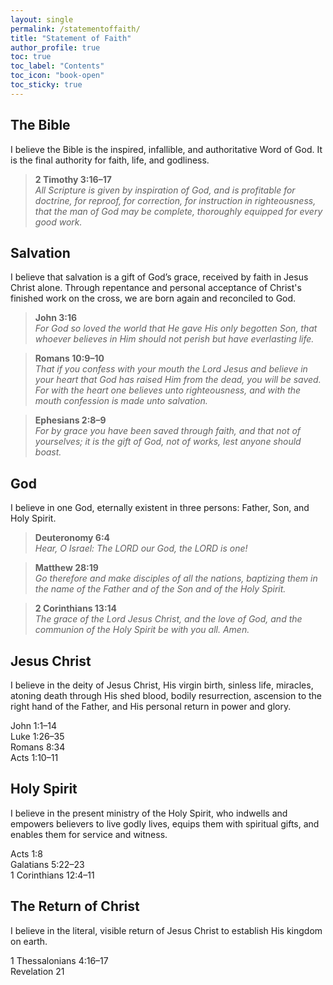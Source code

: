 ```yaml
---
layout: single
permalink: /statementoffaith/
title: "Statement of Faith"
author_profile: true
toc: true
toc_label: "Contents"
toc_icon: "book-open"
toc_sticky: true
---
```


## The Bible
I believe the Bible is the inspired, infallible, and authoritative Word of God. It is the final authority for faith, life, and godliness.

>**2 Timothy 3:16–17**\
*All Scripture is given by inspiration of God, and is profitable for doctrine, for reproof, for correction, for instruction in righteousness, that the man of God may be complete, thoroughly equipped for every good work.*

## Salvation
I believe that salvation is a gift of God’s grace, received by faith in Jesus Christ alone. Through repentance and personal acceptance of Christ's finished work on the cross, we are born again and reconciled to God.

>**John 3:16**\
*For God so loved the world that He gave His only begotten Son, that whoever believes in Him should not perish but have everlasting life.*

>**Romans 10:9–10**\
*That if you confess with your mouth the Lord Jesus and believe in your heart that God has raised Him from the dead, you will be saved. For with the heart one believes unto righteousness, and with the mouth confession is made unto salvation.*

>**Ephesians 2:8–9**\
*For by grace you have been saved through faith, and that not of yourselves; it is the gift of God, not of works, lest anyone should boast.*<br>

## God
I believe in one God, eternally existent in three persons: Father, Son, and Holy Spirit.

>**Deuteronomy 6:4**\
*Hear, O Israel: The LORD our God, the LORD is one!*

>**Matthew 28:19**\
*Go therefore and make disciples of all the nations, baptizing them in the name of the Father and of the Son and of the Holy Spirit.*

>**2 Corinthians 13:14**\
*The grace of the Lord Jesus Christ, and the love of God, and the communion of the Holy Spirit be with you all. Amen.*

## Jesus Christ
I believe in the deity of Jesus Christ, His virgin birth, sinless life, miracles, atoning death through His shed blood, bodily resurrection, ascension to the right hand of the Father, and His personal return in power and glory.

John 1:1–14<br>
Luke 1:26–35<br>
Romans 8:34<br>
Acts 1:10–11<br>

## Holy Spirit
I believe in the present ministry of the Holy Spirit, who indwells and empowers believers to live godly lives, equips them with spiritual gifts, and enables them for service and witness.

Acts 1:8<br>
Galatians 5:22–23<br>
1 Corinthians 12:4–11<br>

## The Return of Christ
I believe in the literal, visible return of Jesus Christ to establish His kingdom on earth.

1 Thessalonians 4:16–17<br>
Revelation 21
